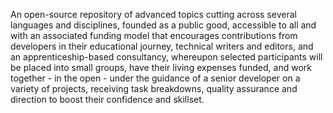 An open-source repository of advanced topics cutting across several languages and disciplines, founded as a public good, accessible to all and with an associated funding model that encourages contributions from developers in their educational journey, technical writers and editors, and an apprenticeship-based consultancy, whereupon selected participants will be placed into small groups, have their living expenses funded, and work together - in the open - under the guidance of a senior developer on a variety of projects, receiving task breakdowns, quality assurance and direction to boost their confidence and skillset.